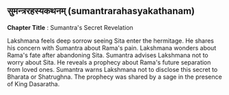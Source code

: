 ## सुमन्त्ररहस्यकथनम् (sumantrarahasyakathanam)
**Chapter Title** : Sumantra's Secret Revelation

Lakshmana feels deep sorrow seeing Sita enter the hermitage. He shares his concern with Sumantra about Rama's pain. Lakshmana wonders about Rama's fate after abandoning Sita. Sumantra advises Lakshmana not to worry about Sita. He reveals a prophecy about Rama's future separation from loved ones. Sumantra warns Lakshmana not to disclose this secret to Bharata or Shatrughna. The prophecy was shared by a sage in the presence of King Dasaratha.